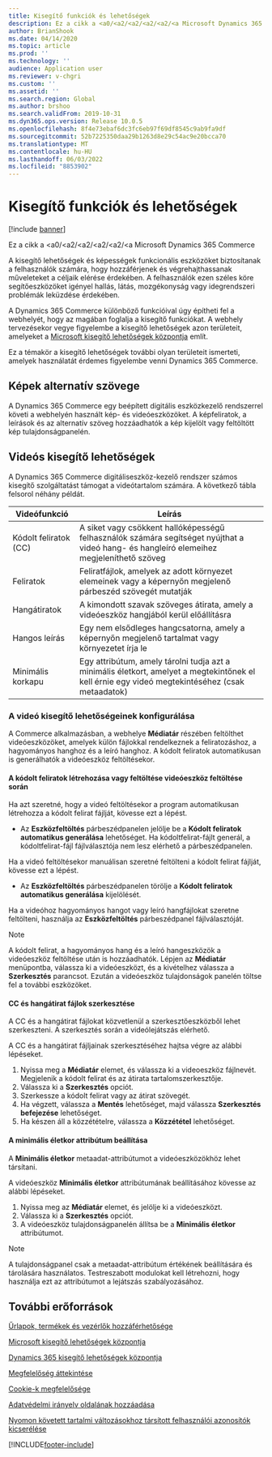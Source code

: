 ```yaml
---
title: Kisegítő funkciók és lehetőségek
description: Ez a cikk a <a0/<a2/<a2/<a2/<a2/<a Microsoft Dynamics 365 Commerce
author: BrianShook
ms.date: 04/14/2020
ms.topic: article
ms.prod: ''
ms.technology: ''
audience: Application user
ms.reviewer: v-chgri
ms.custom: ''
ms.assetid: ''
ms.search.region: Global
ms.author: brshoo
ms.search.validFrom: 2019-10-31
ms.dyn365.ops.version: Release 10.0.5
ms.openlocfilehash: 8f4e73ebaf6dc3fc6eb97f69df8545c9ab9fa9df
ms.sourcegitcommit: 52b7225350daa29b1263d8e29c54ac9e20bcca70
ms.translationtype: MT
ms.contentlocale: hu-HU
ms.lasthandoff: 06/03/2022
ms.locfileid: "8853902"
---
```

# <a name="accessibility-features-and-capabilities"></a>Kisegítő funkciók és lehetőségek

[!include [banner](includes/banner.md)]

Ez a cikk a <a0/<a2/<a2/<a2/<a2/<a Microsoft Dynamics 365 Commerce

A kisegítő lehetőségek és képességek funkcionális eszközöket biztosítanak a felhasználók számára, hogy hozzáférjenek és végrehajthassanak műveleteket a céljaik elérése érdekében. A felhasználók ezen széles köre segítőeszközöket igényel hallás, látás, mozgékonyság vagy idegrendszeri problémák leküzdése érdekében.

A Dynamics 365 Commerce különböző funkcióival úgy építheti fel a webhelyét, hogy az magában foglalja a kisegítő funkciókat. A webhely tervezésekor vegye figyelembe a kisegítő lehetőségek azon területeit, amelyeket a [Microsoft kisegítő lehetőségek központja](https://www.microsoft.com/accessibility) említ. 

Ez a témakör a kisegítő lehetőségek további olyan területeit ismerteti, amelyek használatát érdemes figyelembe venni Dynamics 365 Commerce.

## <a name="image-alt-text"></a>Képek alternatív szövege

A Dynamics 365 Commerce egy beépített digitális eszközkezelő rendszerrel követi a webhelyén használt kép- és videóeszközöket. A képfeliratok, a leírások és az alternatív szöveg hozzáadhatók a kép kijelölt vagy feltöltött kép tulajdonságpanelén.

## <a name="video-accessibility"></a>Videós kisegítő lehetőségek

A Dynamics 365 Commerce digitáliseszköz-kezelő rendszer számos kisegítő szolgáltatást támogat a videótartalom számára. A következő tábla felsorol néhány példát.

| Videófunkció               | Leírás |
|-----------------------------|-------------|
| Kódolt feliratok (CC)      | A siket vagy csökkent hallóképességű felhasználók számára segítséget nyújthat a videó hang- és hangleíró elemeihez megjeleníthető szöveg |
| Feliratok                   | Feliratfájlok, amelyek az adott környezet elemeinek vagy a képernyőn megjelenő párbeszéd szövegét mutatják |
| Hangátiratok           | A kimondott szavak szöveges átirata, amely a videóeszköz hangjából kerül előállításra |
| Hangos leírás           | Egy nem elsődleges hangcsatorna, amely a képernyőn megjelenő tartalmat vagy környezetet írja le |
| Minimális korkapu            | Egy attribútum, amely tárolni tudja azt a minimális életkort, amelyet a megtekintőnek el kell érnie egy videó megtekintéséhez (csak metaadatok) |

### <a name="configure-video-accessibility-elements"></a>A videó kisegítő lehetőségeinek konfigurálása

A Commerce alkalmazásban, a webhelye **Médiatár** részében feltölthet videóeszközöket, amelyek külön fájlokkal rendelkeznek a feliratozáshoz, a hagyományos hanghoz és a leíró hanghoz. A kódolt feliratok automatikusan is generálhatók a videóeszköz feltöltésekor.

#### <a name="generate-or-upload-closed-caption-files-during-video-asset-upload"></a>A kódolt feliratok létrehozása vagy feltöltése videóeszköz feltöltése során

Ha azt szeretné, hogy a videó feltöltésekor a program automatikusan létrehozza a kódolt felirat fájlját, kövesse ezt a lépést.

- Az **Eszközfeltöltés** párbeszédpanelen jelölje be a **Kódolt feliratok automatikus generálása** lehetőséget. Ha kódoltfelirat-fájlt generál, a kódoltfelirat-fájl fájlválasztója nem lesz elérhető a párbeszédpanelen.

Ha a videó feltöltésekor manuálisan szeretné feltölteni a kódolt felirat fájlját, kövesse ezt a lépést.

- Az **Eszközfeltöltés** párbeszédpanelen törölje a **Kódolt feliratok automatikus generálása** kijelölését.

Ha a videóhoz hagyományos hangot vagy leíró hangfájlokat szeretne feltölteni, használja az **Eszközfeltöltés** párbeszédpanel fájlválasztóját.

> [!NOTE]
> A kódolt felirat, a hagyományos hang és a leíró hangeszközök a videóeszköz feltöltése után is hozzáadhatók. Lépjen az **Médiatár** menüpontba, válassza ki a videóeszközt, és a kivételhez válassza a **Szerkesztés** parancsot. Ezután a videóeszköz tulajdonságok panelén töltse fel a további eszközöket.

#### <a name="edit-cc-and-audio-transcript-files"></a>CC és hangátirat fájlok szerkesztése

A CC és a hangátirat fájlokat közvetlenül a szerkesztőeszközből lehet szerkeszteni. A szerkesztés során a videólejátszás elérhető.

A CC és a hangátirat fájljainak szerkesztéséhez hajtsa végre az alábbi lépéseket.

1. Nyissa meg a **Médiatár** elemet, és válassza ki a videoeszköz fájlnevét. Megjelenik a kódolt felirat és az átirata tartalomszerkesztője.
1. Válassza ki a **Szerkesztés** opciót.
1. Szerkessze a kódolt felirat vagy az átirat szövegét.
1. Ha végzett, válassza a **Mentés** lehetőséget, majd válassza **Szerkesztés befejezése** lehetőséget.
1. Ha készen áll a közzétételre, válassza a **Közzététel** lehetőséget.

#### <a name="set-the-minimum-age-attribute"></a>A minimális életkor attribútum beállítása

A **Minimális életkor** metaadat-attribútumot a videóeszközökhöz lehet társítani.

A videóeszköz **Minimális életkor** attribútumának beállításához kövesse az alábbi lépéseket.

1. Nyissa meg az **Médiatár** elemet, és jelölje ki a videóeszközt.
1. Válassza ki a **Szerkesztés** opciót.
1. A videóeszköz tulajdonságpanelén állítsa be a **Minimális életkor** attribútumot.

> [!NOTE]
> A tulajdonságpanel csak a metaadat-attribútum értékének beállítására és tárolására használatos. Testreszabott modulokat kell létrehozni, hogy használja ezt az attribútumot a lejátszás szabályozásához.

## <a name="additional-resources"></a>További erőforrások

[Űrlapok, termékek és vezérlők hozzáférhetősége](/dynamics365/unified-operations/dev-itpro/user-interface/enable-accessibility)

[Microsoft kisegítő lehetőségek központja](https://www.microsoft.com/accessibility)

[Dynamics 365 kisegítő lehetőségek központja](/dynamics365/get-started/accessibility/index)

[Megfelelőség áttekintése](compliance-overview.md)

[Cookie-k megfelelősége](cookie-compliance.md)

[Adatvédelmi irányelv oldalának hozzáadása](add-privacy-page.md)

[Nyomon követett tartalmi változásokhoz társított felhasználói azonosítók kicserélése](replace-IDs-tracked-changes.md)


[!INCLUDE[footer-include](../includes/footer-banner.md)]